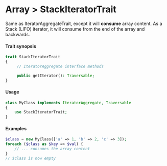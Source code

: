 # Array > StackIteratorTrait

Same as IteratorAggregateTrait, except it will **consume** array content.
As a Stack (LIFO) iterator, it will consume from the end of the array and backwards.

#### Trait synopsis

```php
trait StackIteratorTrait
{
     // IteratorAggregate interface methods

     public getIterator(): Traversable;
}
```

#### Usage

```php
class MyClass implements IteratorAggregate, Traversable
{
    use StackIteratorTrait;
}
```

#### Examples

```php
$class = new MyClass(['a' => 1, 'b' => 2, 'c' => 3]);
foreach ($class as $key => $val) {
    // ... consumes the array content
}
// $class is now empty
```

